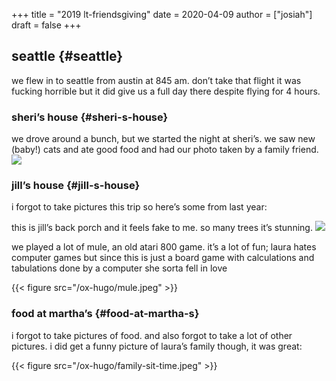 +++
title = "2019 lt-friendsgiving"
date = 2020-04-09
author = ["josiah"]
draft = false
+++

## seattle {#seattle}

we flew in to seattle from austin at 845 am. don’t take that flight it was fucking horrible but it did give us a full day there despite flying for 4 hours.


### sheri’s house {#sheri-s-house}

we drove around a bunch, but we started the night at sheri’s. we saw new (baby!) cats and ate good food and had our photo taken by a family friend.
![](/ox-hugo/sheris-house.jpeg)


### jill’s house {#jill-s-house}

i forgot to take pictures this trip so here’s some from last year:

this is jill’s back porch and it feels fake to me. so many trees it’s stunning.
![](/ox-hugo/josiah.jpeg)

we played a lot of mule, an old atari 800 game. it’s a lot of fun; laura hates computer games but since this is just a board game with calculations and tabulations done by a computer she sorta fell in love

{{< figure src="/ox-hugo/mule.jpeg" >}}


### food at martha’s {#food-at-martha-s}

i forgot to take pictures of food. and also forgot to take a lot of other pictures. i did get a funny picture of laura’s family though, it was great:

{{< figure src="/ox-hugo/family-sit-time.jpeg" >}}
